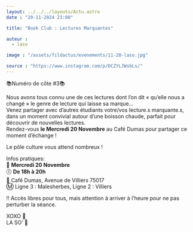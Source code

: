 ```yaml
---
layout: ../../../layouts/Actu.astro
date : "20-11-2024 23:00"

title: "Book Club : Lectures Marquantes"

auteur :
  - laso

image : "/assets/fildactus/evenements/11-20-laso.jpg"

source : "https://www.instagram.com/p/DCZYLJWsbLs/"
---
```


📚Numéro de côte #3📚

Nous avons tous connu une de ces lectures dont l’on dit « qu’elle nous a changé » le genre de lecture qui laisse sa marque…  
Venez partager avec d’autres étudiants votre/vos lecture.s marquante.s, dans un moment convivial autour d’une boisson chaude, parfait pour découvrir de nouvelles lectures.  
Rendez-vous __le Mercredi 20 Novembre__ au Café Dumas pour partager ce moment d’échange !

Le pôle culture vous attend nombreux !

Infos pratiques:  
📆 __Mercredi 20 Novembre__  
🕕 __De 18h à 20h__  
📍 Café Dumas, Avenue de Villiers 75017  
Ⓜ️ Ligne 3 : Malesherbes, Ligne 2 : Villiers  

‼️ Accès libres pour tous, mais attention à arriver à l’heure pour ne pas perturber la séance.

XOXO 💋  
LA SO’ 💛